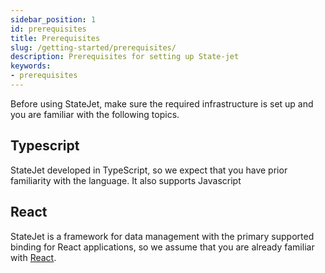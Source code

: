 ```yaml
---
sidebar_position: 1
id: prerequisites
title: Prerequisites
slug: /getting-started/prerequisites/
description: Prerequisites for setting up State-jet
keywords:
- prerequisites
---
```


Before using StateJet, make sure the required infrastructure is set up and you are familiar with the following topics.

## Typescript

StateJet developed in TypeScript, so we expect that you have prior familiarity with the language. It also supports Javascript

## React

StateJet is a framework for data management with the primary supported binding for React applications, so we assume that you are already familiar with [React](https://reactjs.org/).